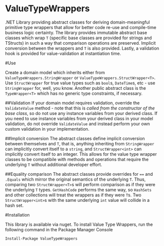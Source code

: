 # ValueTypeWrappers
.NET Library providing abstract classes for deriving domain-meaningful primitive type wrappers that allow for better code re-use and compile-time business logic certainty. The library provides immutable abstract base classes which wrap `T` (specific base classes are provided for strings and TStructs) in such a way that comparison operations are preserved. Implicit conversion between the wrappers and `T` is also provided. Lastly, a validation hook is provided for value-validation at instantiation time.

#Use

Create a domain model which inherits either from `ValueTypeWrappers.StringWrapper` or `ValueTypeWrappers.StructWrapper<T>`. Use `StructWrapper` for true value types such as `bool`s, `DateTime`s, etc - use `StringWrapper` for, well, you know. Another public abstract class is the `TypeWrapper<T>` which has no generic type constraints, if necessary. 

##Validation
If your domain model requires validation, override the `ValidateValue` method - note that this is *called from the constructor of the base class*, so do not use any instance variables from your derived class. If you need to use instance variables from your derived class in your model validation, do not override `ValidateValue` and instead perform your own custom validation in your implementation.

##Implicit conversion
The abstract classes define implicit conversion between themselves and `T`, that is, anything inheriting from `StringWrapper` can implicitly convert itself to a `string`, and `StructWrapper<int>` can implicitly convert itself to an integer. This allows for the value type wrapper classes to be compatibile with methods and operations that require the underlying `T` without additional developer effort.

##Equality comparison
The abstract classes provide overrides for `==` and `.Equals` which mirror the original semantics of the underlying `T`. Thus, comparing two `StructWrapper<T>`s will perform comparison as if they were the underlying `T` types. `GetHashCode` performs the same way, so `HashSets` and other collections will treat the wrappers as if they were `T`s. Two `StructWrapper<int>`s with the same underlying `int` value will collide in a hash set.

#Installation

This library is available via nuget. To install Value Type Wrappers, run the following command in the Package Manager Console

`Install-Package ValueTypeWrappers`